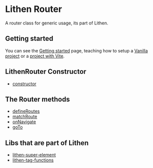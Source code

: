 # Lithen Router

A router class for generic usage, its part of Lithen.

## Getting started
You can see the [Getting started](./docs/getting-started.md) page, teaching how to setup a [Vanilla project](./docs/getting-started.md#vanilla-project) or a [project with Vite](./docs/getting-started.md#project-with-vite).

## LithenRouter Constructor
- [constructor](./docs/constructor.md)

## The Router methods
- [defineRoutes](./docs/define-routes.md)
- [matchRoute](./docs/match-route.md)
- [onNavigate](./docs/on-navigate.md)
- [goTo](./docs/go-to.md)

## Libs that are part of Lithen
- [lithen-super-element](https://www.npmjs.com/package/lithen-super-element)
- [lithen-tag-functions](https://www.npmjs.com/package/lithen-tag-functions)
